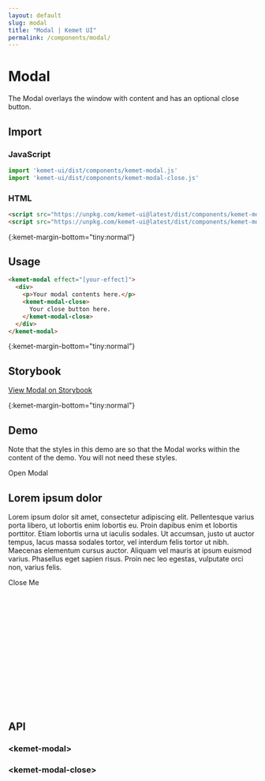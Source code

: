 ```yaml
---
layout: default
slug: modal
title: "Modal | Kemet UI"
permalink: /components/modal/
---
```


# Modal

The Modal overlays the window with content and has an optional close button.

## Import 

### JavaScript
```javascript
import 'kemet-ui/dist/components/kemet-modal.js'
import 'kemet-ui/dist/components/kemet-modal-close.js'
```
### HTML
```html
<script src="https://unpkg.com/kemet-ui@latest/dist/components/kemet-modal.js" type="module"></script>
<script src="https://unpkg.com/kemet-ui@latest/dist/components/kemet-modal-close.js" type="module"></script>
```


{:kemet-margin-bottom="tiny:normal"}
## Usage

```html
<kemet-modal effect="[your-effect]">
  <div>
    <p>Your modal contents here.</p>
    <kemet-modal-close>
      Your close button here.
    </kemet-modal-close>
  </div>
</kemet-modal>
```

{:kemet-margin-bottom="tiny:normal"}
## Storybook

[View Modal on Storybook](https://storybook.kemet.dev/?path=/story/components-kemet-modal--modal)


{:kemet-margin-bottom="tiny:normal"}
## Demo

Note that the styles in this demo are so that the Modal works within the content of the demo. You will not need these styles.

<docs-showcase>
<main id="kemet-modal-demo">
  <script>
    const kemetModalDemoHasCloseOpen = () => {
      const modal = document.getElementById('kemet-modal-demo-has-close');
      modal.opened = true;
    }
  </script>
  <docs-button onclick="kemetModalDemoHasCloseOpen()">
    Open Modal
  </docs-button>
  <kemet-modal id="kemet-modal-demo-has-close" effect="super-scaled">
    <div class="content">
      <h2>Lorem ipsum dolor</h2>
      <p>
        Lorem ipsum dolor sit amet, consectetur adipiscing elit. Pellentesque varius porta libero, 
        ut lobortis enim lobortis eu. Proin dapibus enim et lobortis porttitor. Etiam lobortis 
        urna ut iaculis sodales. Ut accumsan, justo ut auctor tempus, lacus massa sodales tortor, 
        vel interdum felis tortor ut nibh. Maecenas elementum cursus auctor. Aliquam vel mauris at 
        ipsum euismod varius. Phasellus eget sapien risus. Proin nec leo egestas, vulputate orci 
        non, varius felis.
      </p>
      <kemet-modal-close>
        <docs-button reverse>Close Me</docs-button>
      </kemet-modal-close>
    </div>
  </kemet-modal>
</main>
<style>
  #kemet-modal-demo {
    perspective: 10px;
    min-height: 480px;
  }
  #kemet-modal-demo kemet-modal {
    width: 100%;
  }
  #kemet-modal-demo ::part(content) {
    margin: 2rem;
  }
</style>
</docs-showcase>


## API

### &lt;kemet-modal&gt;
<docs-api-table base-url="{{ site.baseurl }}" component="kemet-modal"></docs-api-table>

### &lt;kemet-modal-close&gt;
<docs-api-table base-url="{{ site.baseurl }}" component="kemet-modal-close"></docs-api-table>
